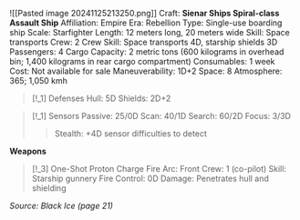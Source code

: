 ![[Pasted image 20241125213250.png]]
Craft: **Sienar Ships Spiral-class Assault Ship**
Affiliation: Empire
Era: Rebellion
Type: Single-use boarding ship
Scale: Starfighter
Length: 12 meters long, 20 meters wide
Skill: Space transports
Crew: 2
Crew Skill: Space transports 4D, starship shields 3D
Passengers: 4
Cargo Capacity: 2 metric tons (600 kilograms in overhead
bin; 1,400 kilograms in rear cargo compartment)
Consumables: 1 week
Cost: Not available for sale
Maneuverability: 1D+2
Space: 8
Atmosphere: 365; 1,050 kmh

> [!_1] Defenses
> Hull: 5D
> Shields: 2D+2

> [!_1] Sensors
> Passive: 25/0D
> Scan: 40/1D
> Search: 60/2D
> Focus: 3/3D
> > Stealth: +4D sensor difficulties to detect

**Weapons**
> [!_3] One-Shot Proton Charge
> Fire Arc: Front
> Crew: 1 (co-pilot)
> Skill: Starship gunnery
> Fire Control: 0D
> Damage: Penetrates hull and shielding


*Source: Black Ice (page 21)*